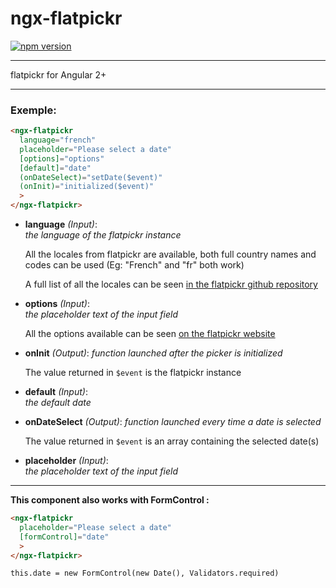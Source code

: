 # ngx-flatpickr

[![npm version](https://badge.fury.io/js/ngx-flatpickrjs.svg)](https://www.npmjs.com/package/ngx-flatpickrjs)

---

flatpickr for Angular 2+

---

### Exemple:

```HTML
<ngx-flatpickr
  language="french"
  placeholder="Please select a date"
  [options]="options"
  [default]="date"
  (onDateSelect)="setDate($event)"
  (onInit)="initialized($event)"
  >
</ngx-flatpickr>
```

- **language** _(Input)_:  
  _the language of the flatpickr instance_

  All the locales from flatpickr are available, both full country names and codes can be used (Eg: "French" and "fr" both work)

  A full list of all the locales can be seen [in the flatpickr github repository](https://github.com/flatpickr/flatpickr/tree/master/src/l10n)

- **options** _(Input)_:  
  _the placeholder text of the input field_

  All the options available can be seen [on the flatpickr website](https://flatpickr.js.org/options/)

- **onInit** _(Output)_:
  _function launched after the picker is initialized_

  The value returned in `$event` is the flatpickr instance

- **default** _(Input)_:  
  _the default date_

- **onDateSelect** _(Output)_:
  _function launched every time a date is selected_

  The value returned in `$event` is an array containing the selected date(s)

- **placeholder** _(Input)_:  
  _the placeholder text of the input field_

---

**This component also works with FormControl :**

```HTML
<ngx-flatpickr
  placeholder="Please select a date"
  [formControl]="date"
  >
</ngx-flatpickr>
```

```JS
this.date = new FormControl(new Date(), Validators.required)
```
